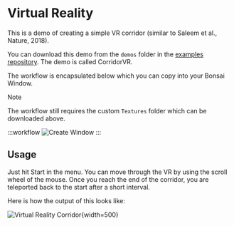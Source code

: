 # Virtual Reality

This is a demo of creating a simple VR corridor (similar to Saleem et al., Nature, 2018).

You can download this demo from the `demos` folder in the [examples repository](https://github.com/bonvision/examples). The demo is called CorridorVR.

The workflow is encapsulated below which you can copy into your Bonsai Window.

> [!NOTE]
> The workflow still requires the custom `Textures` folder which can be downloaded above.

:::workflow
![Create Window](../../workflows/demo-vr.bonsai)
:::


## Usage
Just hit Start in the menu. You can move through the VR by using the scroll wheel of the mouse. Once you reach the end of the corridor, you are teleported back to the start after a short interval.

Here is how the output of this looks like:

![Virtual Reality Corridor](~/images/VR_trim2.webp){width=500} 
